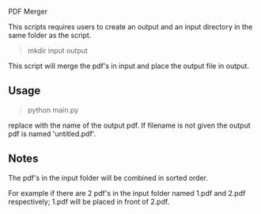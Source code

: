 PDF Merger

This scripts requires users to create an output and an input directory in the same folder as the script.

> mkdir input output

This script will merge the pdf's in input and place the output file in output.

## Usage

> python main.py <filename>

replace <filename> with the name of the output pdf. If filename is not given
the output pdf is named 'untitled.pdf'.

## Notes

The pdf's in the input folder will be combined in sorted order.

For example if there are 2 pdf's in the input folder named 1.pdf and 2.pdf respectively;
1.pdf will be placed in front of 2.pdf.
